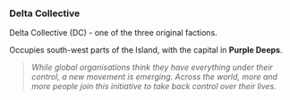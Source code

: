 ### Delta Collective

Delta Collective (DC) - one of the three original factions.

Occupies south-west parts of the Island, with the capital in **Purple Deeps**.

> *While global organisations think they have everything under their control, a new movement is emerging. Across the world, more and more people join this initiative to take back control over their lives.*
<!--stackedit_data:
eyJoaXN0b3J5IjpbNDE2OTM1Mjc4LC05MTcwOTE5MDRdfQ==
-->